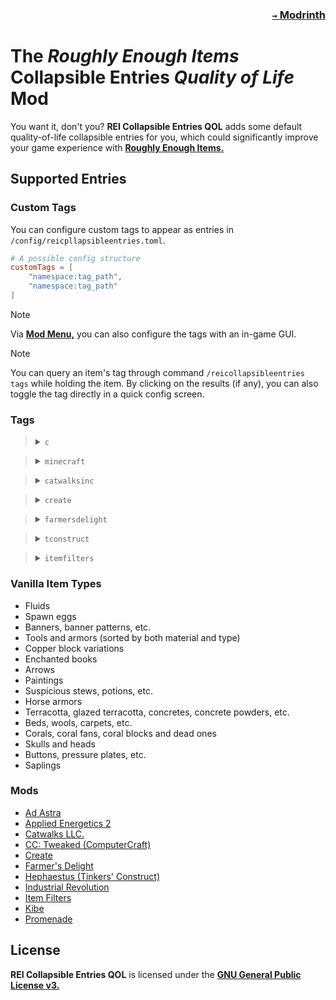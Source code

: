 ### <p align=right>[`→` Modrinth](https://modrinth.com/mod/rei-collapsible-entries)</p>

# The *Roughly Enough Items* Collapsible Entries *Quality of Life* Mod

You want it, don't you? **REI Collapsible Entries QOL** adds some default quality-of-life collapsible entries for you, which could significantly improve your game experience with **[Roughly Enough Items.](https://modrinth.com/mod/rei)**

## Supported Entries

### Custom Tags

You can configure custom tags to appear as entries in `/config/reicpllapsibleentries.toml`.

```toml
# A possible config structure
customTags = [
    "namespace:tag_path",
    "namespace:tag_path"
]
```

> [!NOTE]
> Via **[Mod Menu,](https://modrinth.com/mod/modmenu)** you can also configure the tags with an in-game GUI.

> [!NOTE]
> You can query an item's tag through command `/reicollapsibleentries tags` while holding the item. By clicking on the results (if any), you can also toggle the tag directly in a quick config screen.

### Tags

<blockquote>
  <details>
    <summary><code>c</code></summary>
    <code>#c:shulker_boxes</code>
    <code>#c:ores</code>
    <code>#c:dyes</code>
    <code>#c:glass_blocks</code>
    <code>#c:glass_panes</code>
  </details>
</blockquote>

<blockquote>
  <details>
    <summary><code>minecraft</code></summary>
    <code>#minecraft:carpets</code>
    <code>#minecraft:beds</code>
    <code>#minecraft:banners</code>
    <code>#minecraft:candles</code>
    <code>#minecraft:music_discs</code>
    <code>#minecraft:leaves</code>
    <code>#minecraft:signs</code>
    <code>#minecraft:hanging_signs</code>
    <code>#minecraft:logs</code>
    <code>#minecraft:planks</code>
    <code>#minecraft:stairs</code>
    <code>#minecraft:slabs</code>
    <code>#minecraft:doors</code>
    <code>#minecraft:trapdoors</code>
    <code>#minecraft:fence_gates</code>
    <code>#minecraft:boats</code>
    <code>#minecraft:walls</code>
    <code>#minecraft:fences</code>
    <code>#minecraft:trim_templates</code>
    <code>#minecraft:decorated_pot_sherds</code>
    <code>#minecraft:swords</code>
    <code>#minecraft:shovels</code>
    <code>#minecraft:pickaxes</code>
    <code>#minecraft:axes</code>
    <code>#minecraft:hoes</code>
    <code>#minecraft:small_flowers</code>
    <code>#minecraft:tall_flowers</code>
    <code>#minecraft:rails</code>
    <code>#minecraft:saplings</code>
  </details>
</blockquote>

<blockquote>
  <details>
    <summary><code>catwalksinc</code></summary>
    <code>#catwalksinc:filled_paint_rolls</code>
  </details>
</blockquote>

<blockquote>
  <details>
    <summary><code>create</code></summary>
    <code>#create:toolboxes</code>
    <code>#create:seats</code>
    <blockquote>
      <details>
        <summary><code>create:stonetypes</code></summary>
        <code>#create:stone_types/veridium</code>
        <code>#create:stone_types/scorchia</code>
        <code>#create:stone_types/scoria</code>
        <code>#create:stone_types/ochrum</code>
        <code>#create:stone_types/limestone</code>
        <code>#create:stone_types/crimsite</code>
        <code>#create:stone_types/asurine</code>
        <code>#create:stone_types/tuff</code>
        <code>#create:stone_types/deepslate</code>
        <code>#create:stone_types/dripstone</code>
        <code>#create:stone_types/calcite</code>
        <code>#create:stone_types/andesite</code>
        <code>#create:stone_types/diorite</code>
        <code>#create:stone_types/granite</code>
      </details>
    </blockquote>
  </details>
</blockquote>

<blockquote>
  <details>
    <summary><code>farmersdelight</code></summary>
    <code>#farmersdelight:canvas_signs</code>
  </details>
</blockquote>

<blockquote>
  <details>
    <summary><code>tconstruct</code></summary>
        <code>#tconstruct:foundry</code>
        <code>#tconstruct:smeltery</code>
    <blockquote>
      <details>
        <summary><code>tconstruct:casts</code></summary>
        <code>#tconstruct:casts/red_sand</code>
        <code>#tconstruct:casts/sand</code>
        <code>#tconstruct:casts/gold</code>
      </details>
    </blockquote>
  </details>
</blockquote>

<blockquote>
  <details>
    <summary><code>itemfilters</code></summary>
    <code>#itemfilters:filters</code>
  </details>
</blockquote>

### Vanilla Item Types

- Fluids
- Spawn eggs
- Banners, banner patterns, etc.
- Tools and armors (sorted by both material and type)
- Copper block variations
- Enchanted books
- Arrows
- Paintings
- Suspicious stews, potions, etc.
- Horse armors
- Terracotta, glazed terracotta, concretes, concrete powders, etc.
- Beds, wools, carpets, etc.
- Corals, coral fans, coral blocks and dead ones
- Skulls and heads
- Buttons, pressure plates, etc.
- Saplings

### Mods

- [Ad Astra](https://modrinth.com/mod/ad-astra)
- [Applied Energetics 2](https://modrinth.com/mod/ae2)
- [Catwalks LLC.](https://modrinth.com/mod/catwalks-llc)
- [CC: Tweaked (ComputerCraft)](https://modrinth.com/mod/cc-tweaked)
- [Create](https://modrinth.com/mod/create-fabric)
- [Farmer's Delight](https://modrinth.com/mod/farmers-delight-fabric)
- [Hephaestus (Tinkers' Construct)](https://modrinth.com/mod/hephaestus)
- [Industrial Revolution](https://www.curseforge.com/minecraft/mc-mods/industrial-revolution)
- [Item Filters](https://www.curseforge.com/minecraft/mc-mods/item-filters)
- [Kibe](https://modrinth.com/mod/kibe)
- [Promenade](https://modrinth.com/mod/promenade)

## License

**REI Collapsible Entries QOL** is licensed under the **[GNU General Public License v3.](LICENSE)**

